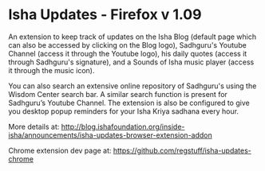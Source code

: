 Isha Updates - Firefox v 1.09
=============================

An extension to keep track of updates on the Isha Blog (default page which can also be accessed by clicking on the Blog logo), Sadhguru's Youtube Channel (access it through the Youtube logo), his daily quotes (access it through Sadhguru's signature), and a Sounds of Isha music player (access it through the music icon).

You can also search an extensive online repository of Sadhguru's using the Wisdom Center search bar. A similar search function is present for Sadhguru’s Youtube Channel. The extension is also be configured to give you desktop popup reminders for your Isha Kriya sadhana every hour.

More details at: http://blog.ishafoundation.org/inside-isha/announcements/isha-updates-browser-extension-addon

Chrome extension dev page at: https://github.com/regstuff/isha-updates-chrome
